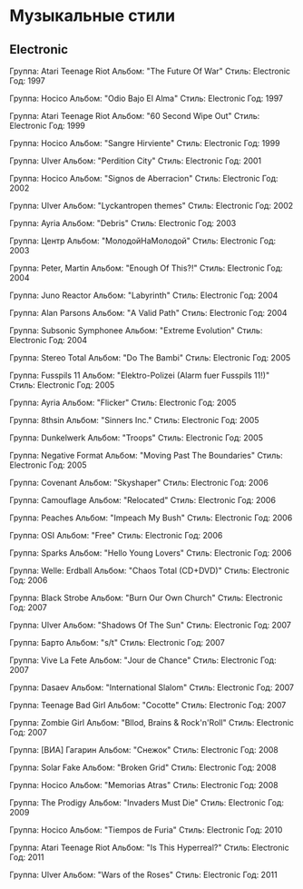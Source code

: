 # Музыкальные стили

## Electronic

Группа: Atari Teenage Riot
Альбом: "The Future Of War"
Стиль: Electronic
Год: 1997

Группа: Hocico
Альбом: "Odio Bajo El Alma"
Стиль: Electronic
Год: 1997

Группа: Atari Teenage Riot
Альбом: "60 Second Wipe Out"
Стиль: Electronic
Год: 1999

Группа: Hocico
Альбом: "Sangre Hirviente"
Стиль: Electronic
Год: 1999

Группа: Ulver
Альбом: "Perdition City"
Стиль: Electronic
Год: 2001

Группа: Hocico
Альбом: "Signos de Aberracion"
Стиль: Electronic
Год: 2002

Группа: Ulver
Альбом: "Lyckantropen themes"
Стиль: Electronic
Год: 2002

Группа: Ayria
Альбом: "Debris"
Стиль: Electronic
Год: 2003

Группа: Центр
Альбом: "МолодойНаМолодой"
Стиль: Electronic
Год: 2003

Группа: Peter, Martin
Альбом: "Enough Of This?!"
Стиль: Electronic
Год: 2004

Группа: Juno Reactor
Альбом: "Labyrinth"
Стиль: Electronic
Год: 2004

Группа: Alan Parsons
Альбом: "A Valid Path"
Стиль: Electronic
Год: 2004

Группа: Subsonic Symphonee
Альбом: "Extreme Evolution"
Стиль: Electronic
Год: 2004

Группа: Stereo Total
Альбом: "Do The Bambi"
Стиль: Electronic
Год: 2005

Группа: Fusspils 11
Альбом: "Elektro-Polizei (Alarm fuer Fusspils 11!)"
Стиль: Electronic
Год: 2005

Группа: Ayria
Альбом: "Flicker"
Стиль: Electronic
Год: 2005

Группа: 8thsin
Альбом: "Sinners Inc."
Стиль: Electronic
Год: 2005

Группа: Dunkelwerk
Альбом: "Troops"
Стиль: Electronic
Год: 2005

Группа: Negative Format
Альбом: "Moving Past The Boundaries"
Стиль: Electronic
Год: 2005

Группа: Covenant
Альбом: "Skyshaper"
Стиль: Electronic
Год: 2006

Группа: Camouflage
Альбом: "Relocated"
Стиль: Electronic
Год: 2006

Группа: Peaches
Альбом: "Impeach My Bush"
Стиль: Electronic
Год: 2006

Группа: OSI
Альбом: "Free"
Стиль: Electronic
Год: 2006

Группа: Sparks
Альбом: "Hello Young Lovers"
Стиль: Electronic
Год: 2006

Группа: Welle: Erdball
Альбом: "Chaos Total (CD+DVD)"
Стиль: Electronic
Год: 2006

Группа: Black Strobe
Альбом: "Burn Our Own Church"
Стиль: Electronic
Год: 2007

Группа: Ulver
Альбом: "Shadows Of The Sun"
Стиль: Electronic
Год: 2007

Группа: Барто
Альбом: "s/t"
Стиль: Electronic
Год: 2007

Группа: Vive La Fete
Альбом: "Jour de Chance"
Стиль: Electronic
Год: 2007

Группа: Dasaev
Альбом: "International Slalom"
Стиль: Electronic
Год: 2007

Группа: Teenage Bad Girl
Альбом: "Cocotte"
Стиль: Electronic
Год: 2007

Группа: Zombie Girl
Альбом: "Bllod, Brains & Rock'n'Roll"
Стиль: Electronic
Год: 2007

Группа: [ВИА] Гагарин
Альбом: "Снежок"
Стиль: Electronic
Год: 2008

Группа: Solar Fake
Альбом: "Broken Grid"
Стиль: Electronic
Год: 2008

Группа: Hocico
Альбом: "Memorias Atras"
Стиль: Electronic
Год: 2008

Группа: The Prodigy
Альбом: "Invaders Must Die"
Стиль: Electronic
Год: 2009

Группа: Hocico
Альбом: "Tiempos de Furia"
Стиль: Electronic
Год: 2010

Группа: Atari Teenage Riot
Альбом: "Is This Hyperreal?"
Стиль: Electronic
Год: 2011

Группа: Ulver
Альбом: "Wars of the Roses"
Стиль: Electronic
Год: 2011

